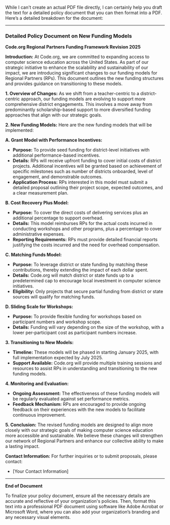 While I can't create an actual PDF file directly, I can certainly help you draft the text for a detailed policy document that you can then format into a PDF. Here’s a detailed breakdown for the document:

---

### Detailed Policy Document on New Funding Models

**Code.org Regional Partners Funding Framework Revision 2025**

**Introduction:**
At Code.org, we are committed to expanding access to computer science education across the United States. As part of our strategic initiative to enhance the scalability and sustainability of our impact, we are introducing significant changes to our funding models for Regional Partners (RPs). This document outlines the new funding structures and provides guidance on transitioning to these models.

**1. Overview of Changes:**
As we shift from a teacher-centric to a district-centric approach, our funding models are evolving to support more comprehensive district engagements. This involves a move away from predominantly scholarship-based support to more diversified funding approaches that align with our strategic goals.

**2. New Funding Models:**
Here are the new funding models that will be implemented:

**A. Grant Model with Performance Incentives:**
   - **Purpose:** To provide seed funding for district-level initiatives with additional performance-based incentives.
   - **Details:** RPs will receive upfront funding to cover initial costs of district projects. Additional incentives will be granted based on achievement of specific milestones such as number of districts onboarded, level of engagement, and demonstrable outcomes.
   - **Application Process:** RPs interested in this model must submit a detailed proposal outlining their project scope, expected outcomes, and a clear measurement plan.

**B. Cost Recovery Plus Model:**
   - **Purpose:** To cover the direct costs of delivering services plus an additional percentage to support overhead.
   - **Details:** This model reimburses RPs for the actual costs incurred in conducting workshops and other programs, plus a percentage to cover administrative expenses.
   - **Reporting Requirements:** RPs must provide detailed financial reports justifying the costs incurred and the need for overhead compensation.

**C. Matching Funds Model:**
   - **Purpose:** To leverage district or state funding by matching these contributions, thereby extending the impact of each dollar spent.
   - **Details:** Code.org will match district or state funds up to a predetermined cap to encourage local investment in computer science initiatives.
   - **Eligibility:** Only projects that secure partial funding from district or state sources will qualify for matching funds.

**D. Sliding Scale for Workshops:**
   - **Purpose:** To provide flexible funding for workshops based on participant numbers and workshop scope.
   - **Details:** Funding will vary depending on the size of the workshop, with a lower per-participant cost as participant numbers increase.

**3. Transitioning to New Models:**
   - **Timeline:** These models will be phased in starting January 2025, with full implementation expected by July 2025.
   - **Support Available:** Code.org will provide multiple training sessions and resources to assist RPs in understanding and transitioning to the new funding models.

**4. Monitoring and Evaluation:**
   - **Ongoing Assessment:** The effectiveness of these funding models will be regularly evaluated against set performance metrics.
   - **Feedback Mechanism:** RPs are encouraged to provide ongoing feedback on their experiences with the new models to facilitate continuous improvement.

**5. Conclusion:**
The revised funding models are designed to align more closely with our strategic goals of making computer science education more accessible and sustainable. We believe these changes will strengthen our network of Regional Partners and enhance our collective ability to make a lasting impact.

**Contact Information:**
For further inquiries or to submit proposals, please contact:
- [Your Contact Information]

---

**End of Document**

To finalize your policy document, ensure all the necessary details are accurate and reflective of your organization's policies. Then, format this text into a professional PDF document using software like Adobe Acrobat or Microsoft Word, where you can also add your organization’s branding and any necessary visual elements.
